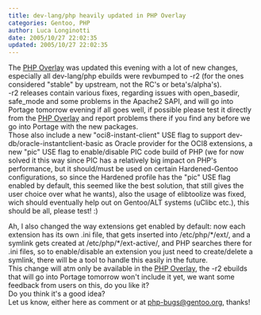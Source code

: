 ```yaml
---
title: dev-lang/php heavily updated in PHP Overlay
categories: Gentoo, PHP
author: Luca Longinotti
date: 2005/10/27 22:02:35
updated: 2005/10/27 22:02:35
---
```

The [PHP Overlay][] was updated this evening with a lot of new changes, especially all dev-lang/php ebuilds were
revbumped to -r2 (for the ones considered "stable" by upstream, not the RC's or beta's/alpha's).  
-r2 releases contain various fixes, regarding issues with open_basedir, safe_mode and some problems in the
Apache2 SAPI, and will go into Portage tomorrow evening if all goes well, if possible please test it directly
from the [PHP Overlay][] and report problems there if you find any before we go into Portage with the new packages.  
Those also include a new "oci8-instant-client" USE flag to support dev-db/oracle-instantclient-basic as Oracle
provider for the OCI8 extensions, a new "pic" USE flag to enable/disable PIC code build of PHP (we for now
solved it this way since PIC has a relatively big impact on PHP's performance, but it should/must be used on
certain Hardened-Gentoo configurations, so since the Hardened profile has the "pic" USE flag enabled by default,
this seemed like the best solution, that still gives the user choice over what he wants), also the usage of
elibtoolize was fixed, wich should eventually help out on Gentoo/ALT systems (uClibc etc.), this should be all,
please test! :)

Ah, I also changed the way extensions get enabled by default: now each extension has its own .ini file, that
gets inserted into /etc/php/\*/ext/, and a symlink gets created at /etc/php/\*/ext-active/, and PHP searches there
for .ini files, so to enable/disable an extension you just need to create/delete a symlink, there will be a tool
to handle this easily in the future.  
This change will atm only be available in the [PHP Overlay][], the -r2 ebuilds that will go into Portage tomorrow
won't include it yet, we want some feedback from users on this, do you like it?  
Do you think it's a good idea?  
Let us know, either here as comment or at [php-bugs@gentoo.org][1], thanks!

[1]: mailto:php-bugs@gentoo.org "Gentoo PHP email"
[PHP Overlay]: https://overlays.gentoo.org/proj/php/timeline "Gentoo PHP Overlay"
